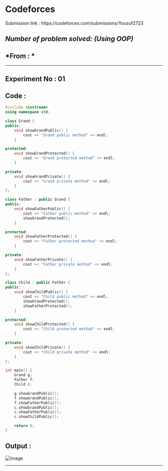 <p align="center">
  <h1><strong>Codeforces</strong></h1>
</p>



<p> Submission link : https://codeforces.com/submissions/Yousuf2723 </p>

## *Number of problem solved:  (Using OOP)*
## *From : *


----------
## **Experiment No : 01**

## **Code :**
```C++
#include <iostream>
using namespace std;

class Grand {
public:
    void showGrandPublic() {
        cout << "Grand public method" << endl;
    }

protected:
    void showGrandProtected() {
        cout << "Grand protected method" << endl;
    }

private:
    void showGrandPrivate() {
        cout << "Grand private method" << endl;
    }
};

class Father : public Grand {
public:
    void showFatherPublic() {
        cout << "Father public method" << endl;
        showGrandProtected();
    }

protected:
    void showFatherProtected() {
        cout << "Father protected method" << endl;
    }

private:
    void showFatherPrivate() {
        cout << "Father private method" << endl;
    }
};

class Child : public Father {
public:
    void showChildPublic() {
        cout << "Child public method" << endl;
        showGrandProtected();
        showFatherProtected();
    }

protected:
    void showChildProtected() {
        cout << "Child protected method" << endl;
    }

private:
    void showChildPrivate() {
        cout << "Child private method" << endl;
    }
};

int main() {
    Grand g;
    Father f;
    Child c;

    g.showGrandPublic();
    f.showGrandPublic();
    f.showFatherPublic();
    c.showGrandPublic();
    c.showFatherPublic();
    c.showChildPublic();

    return 0;
}
```

## **Output :**
![Image](https://github.com/user-attachments/assets/edb0cbad-b251-4c30-b354-34464c1b144d)

----------
